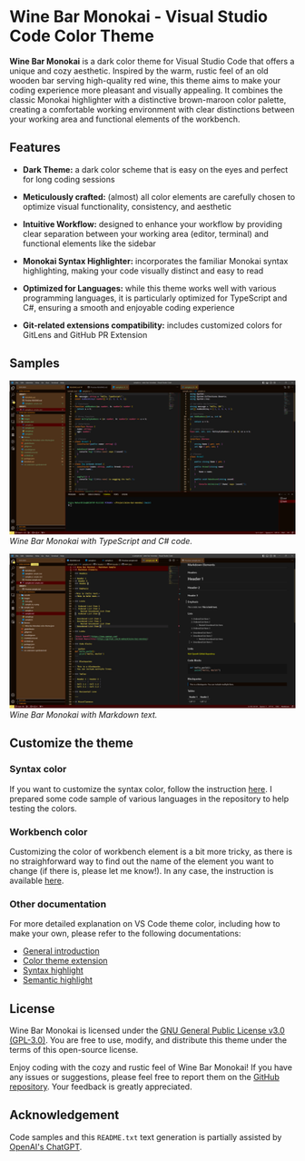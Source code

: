 # Wine Bar Monokai - Visual Studio Code Color Theme

**Wine Bar Monokai** is a dark color theme for Visual Studio Code that offers a unique and cozy aesthetic. Inspired by the warm, rustic feel of an old wooden bar serving high-quality red wine, this theme aims to make your coding experience more pleasant and visually appealing. It combines the classic Monokai highlighter with a distinctive brown-maroon color palette, creating a comfortable working environment with clear distinctions between your working area and functional elements of the workbench.

## Features

- **Dark Theme:** a dark color scheme that is easy on the eyes and perfect for long coding sessions

- **Meticulously crafted:** (almost) all color elements are carefully chosen to optimize visual functionality, consistency, and aesthetic

- **Intuitive Workflow:** designed to enhance your workflow by providing clear separation between your working area (editor, terminal) and functional elements like the sidebar

- **Monokai Syntax Highlighter:** incorporates the familiar Monokai syntax highlighting, making your code visually distinct and easy to read

- **Optimized for Languages:** while this theme works well with various programming languages, it is particularly optimized for TypeScript and C#, ensuring a smooth and enjoyable coding experience

- **Git-related extensions compatibility:** includes customized colors for GitLens and GitHub PR Extension


## Samples


   ![TypeScript and C# Sample](images/sample_ts_cs.png)
   *Wine Bar Monokai with TypeScript and C# code.*


   ![Markdown Sample](images/sample_md.png)
   *Wine Bar Monokai with Markdown text.*



## Customize the theme
### Syntax color
If you want to customize the syntax color, follow the instruction [here](https://code.visualstudio.com/api/extension-guides/color-theme). I prepared some code sample of various languages in the repository to help testing the colors.

### Workbench color
Customizing the color of workbench element is a bit more tricky, as there is no straighforward way to find out the name of the element you want to change (if there is, please let me know!). In any case, the instruction is available [here](https://code.visualstudio.com/api/extension-guides/color-theme#workbench-colors).

### Other documentation
For more detailed explanation on VS Code theme color, including how to make your own, please refer to the following documentations:
- [General introduction](https://code.visualstudio.com/api/references/theme-color)
- [Color theme extension](https://code.visualstudio.com/api/extension-guides/color-theme)
- [Syntax highlight](https://code.visualstudio.com/api/language-extensions/syntax-highlight-guide)
- [Semantic highlight](https://code.visualstudio.com/api/language-extensions/semantic-highlight-guide)

## License

Wine Bar Monokai is licensed under the [GNU General Public License v3.0 (GPL-3.0)](LICENSE.txt). You are free to use, modify, and distribute this theme under the terms of this open-source license.

Enjoy coding with the cozy and rustic feel of Wine Bar Monokai! If you have any issues or suggestions, please feel free to report them on the [GitHub repository](https://github.com/d-mahard/wine-bar-monokai). Your feedback is greatly appreciated.

## Acknowledgement

Code samples and this `README.txt` text generation is partially assisted by  [OpenAI's ChatGPT](https://chat.openai.com/).